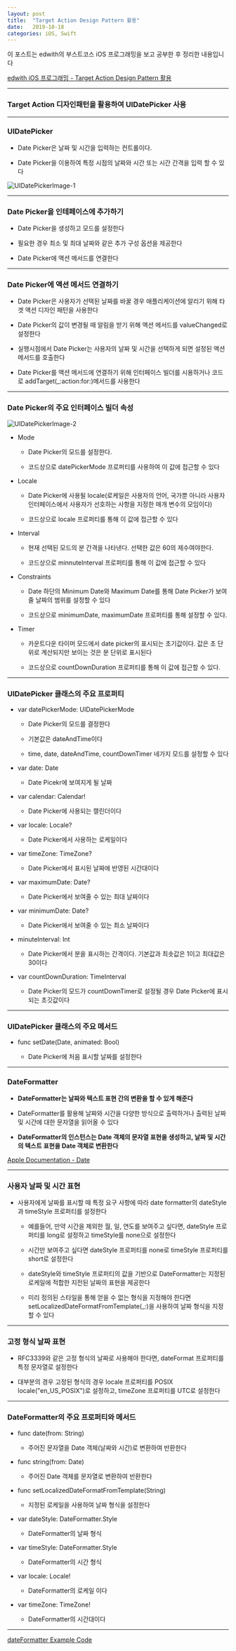 ```yaml
---
layout: post
title:  "Target Action Design Pattern 활용"
date:   2019-10-18
categories: iOS, Swift
---
```


이 포스트는 edwith의 부스트코스 iOS 프로그래밍을 보고 공부한 후 정리한 내용입니다

[edwith iOS 프로그래밍 - Target Action Design Pattern 활용](https://www.edwith.org/boostcourse-ios/lecture/16885/)

---

### Target Action 디자인패턴을 활용하여 UIDatePicker 사용

- - -

### UIDatePicker

- Date Picker은 날짜 및 시간을 입력하는 컨트롤이다.

- Date Picker을 이용하여 특정 시점의 날짜와 시간 또는 시간 간격을 입력 할 수 있다

![UIDatePickerImage-1](https://github.com/VincentGeranium/VincentGeranium.github.io/blob/master/assets/img/UIDatePickerImage-1.png?raw=true)

- - -

### Date Picker을 인테페이스에 추가하기

- Date Picker을 생성하고 모드를 설정한다

- 필요한 경우 최소 및 최대 날짜와 같은 추가 구성 옵션을 제공한다

- Date Picker에 액션 메서드를 연결한다

- - -

### Date Picker에 액션 메서드 연결하기

- Date Picker은 사용자가 선택된 날짜를 바꿀 경우 애플리케이션에 알리기 위해 타겟 액션 디자인 패턴을 사용한다

- Date Picker의 값이 변경될 때 알림을 받기 위해 액션 메서드를 valueChanged로 설정한다

- 실행시점에서 Date Picker는 사용자의 날짜 및 시간을 선택하게 되면 설정된 액션 메서드를 호출한다

- Date Picker를 액션 메서드에 연결하기 위해 인터페이스 빌더를 시용하거나 코드로 addTarget(_:action:for:)메서드를 사용한다

- - -

### Date Picker의 주요 인터페이스 빌더 속성

![UIDatePickerImage-2](https://github.com/VincentGeranium/VincentGeranium.github.io/blob/master/assets/img/UIDatePickerImage-2.png?raw=true)

- Mode

    - Date Picker의 모드를 설정한다.

    - 코드상으로 datePickerMode 프로퍼티를 사용하여 이 값에 접근할 수 있다
    
- Locale

    - Date Picker에 사용될 locale(로케일은 사용자의 언어, 국가뿐 아니라 사용자 인터페이스에서 사용자가 선호하는 사항을 지정한 매개 변수의 모임이다)

    - 코드상으로 locale 프로퍼티를 통해 이 값에 접근할 수 있다
    
- Interval
    
    - 현재 선택된 모드의 분 간격을 나타낸다. 선택한 값은 60의 제수여야한다.

    - 코드상으로 minnuteInterval 프로퍼티를 통해 이 값에 접근할 수 있다
    
- Constraints
    
    - Date 하단의 Minimum Date와 Maximum Date를 통해 Date Picker가 보여줄 날짜의 범위를 설정할 수 있다

    - 코드상으로 minimumDate, maximumDate 프로퍼티를 통해 설정할 수 있다.
    
- Timer
    
    - 카운트다운 타이머 모드에서 date picker의 표시되는 초기값이다. 값은 초 단위로 계산되지만 보이는 것은 분 단위로 표시된다

    - 코드상으로 countDownDuration 프로퍼티를 통해 이 값에 접근할 수 있다.
    
- - -

### UIDatePicker 클래스의 주요 프로퍼티

- var datePickerMode: UIDatePickerMode
    
    - Date Picker의 모드를 결정한다
    
    - 기본값은 dateAndTime이다
    
    - time, date, dateAndTime, countDownTimer 네가지 모드를 설정할 수 있다
    
- var date: Date

    - Date Picekr에 보여지게 될 날짜
    
- var calendar: Calendar!

    - Date Picker에 사용되는 캘린더이다
    
- var locale: Locale?

    - Date Picker에서 사용하는 로케일이다
    
- var timeZone: TimeZone?
    
    - Date Picker에서 표시된 날짜에 반영된 시간대이다
    
- var maximumDate: Date?

    - Date Picker에서 보여줄 수 있는 최대 날짜이다
    
- var minimumDate: Date?

    - Date Picker에서 보여줄 수 있는 최소 날짜이다
    
- minuteInterval: Int

    - Date Picker에서 분을 표시하는 간격이다. 기본값과 최솟값은 1이고 최대값은 30이다
    
- var countDownDuration: TimeInterval

    - Date Picker의 모드가 countDownTimer로 설정될 경우 Date Picker에 표시되는 초깃값이다
    
- - -

### UIDatePicker 클래스의 주요 메서드

- func setDate(Date, animated: Bool)

    - Date Picker에 처음 표시할 날짜를 설정한다
    
- - -

### DateFormatter

- **DateFormatter는 날짜와 텍스트 표현 간의 변환을 할 수 있게 해준다**

- DateFormatter를 활용해 날짜와 시간을 다양한 방식으로 출력하거나 출력된 날짜 및 시간에 대한 문자열을 읽어올 수 있다

- **DateFormatter의 인스턴스는 Date 객체의 문자열 표현을 생성하고, 날짜 및 시간의 텍스트 표현을 Date 객체로 변환한다**

[Apple Documentation - Date](https://developer.apple.com/documentation/foundation/date)

- - -

### 사용자 날짜 및 시간 표현

- 사용자에게 날짜를 표시할 때 특정 요구 사항에 따라 date formatter의 dateStyle과 timeStyle 프로퍼티를 설정한다

    - 예를들어, 만약 시간을 제외한 월, 일, 연도를 보여주고 싶다면, dateStyle 프로퍼티를 long로 설정하고 timeStyle를 none으로 설정한다
    
    - 시간만 보여주고 싶다면 dateStyle 프로퍼티를 none로 timeStyle 프로퍼티를 short로 설정한다
    
    - dateStyle와 timeStyle 프로퍼티의 값을 기반으로 DateFormatter는 지정된 로케일에 적합한 지전된 날짜의 표현을 제공한다
    
    - 미리 정의된 스타일을 통해 얻을 수 없는 형식을 지정해야 한다면 setLocalizedDateFormatFromTemplate(_:)을 사용하여 날짜 형식을 지정할 수 있다
    
- - -

### 고정 형식 날짜 표현

- RFC3339와 같은 고정 형식의 날짜로 사용해야 한다면, dateFormat 프로퍼티를 특정 문자열로 설정한다

- 대부분의 경우 고정된 형식의 경우 locale 프로퍼티를 POSIX locale("en_US_POSIX")로 설정하고, timeZone 프로퍼티를 UTC로 설정한다

- - -

### DateFormatter의 주요 프로퍼티와 메서드

- func date(from: String)

    - 주어진 문자열을 Date 객체(날짜와 시간)로 변환하여 반환한다
    
- func string(from: Date)

    - 주어진 Date 객체를 문자열로 변환하여 반환한다
    
- func setLocalizedDateFormatFromTemplate(String)

    - 지정된 로케일을 사용하여 날짜 형식을 설정한다
    
- var dateStyle: DateFormatter.Style

    - DateFormatter의 날짜 형식
    
- var timeStyle: DateFormatter.Style

    - DateFormatter의 시간 형식
    
- var locale: Locale!

    - DateFormatter의 로케일 이다
    
- var timeZone: TimeZone!

    - DateFormatter의 시간대이다
    
- - -

[dateFormatter Example Code](https://github.com/VincentGeranium/Swift-Study/tree/master/ExampleDateFormatterCode.playground)
    